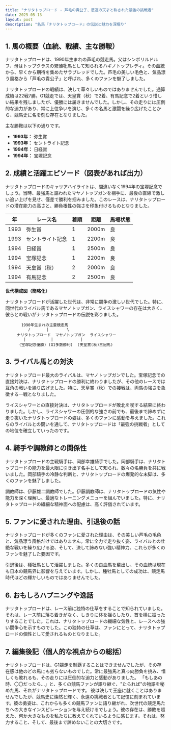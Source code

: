 ```yaml
---
title: "ナリタトップロード - 芦毛の貴公子、悲運の天才と称された最強の挑戦者"
date: 2025-05-13
layout: post
description: "名馬『ナリタトップロード』の伝説と魅力を深堀り"
---
```


## 1. 馬の概要（血統、戦績、主な勝鞍）

ナリタトップロードは、1990年生まれの芦毛の競走馬。父はシンボリルドルフ、母はトップクラスの繁殖牝馬として知られるハギノトップレディ。その血統から、早くから期待を集めたサラブレッドでした。芦毛の美しい毛色と、気品漂う風格から「芦毛の貴公子」と呼ばれ、多くのファンを魅了しました。

ナリタトップロードの戦績は、決して華々しいものではありませんでした。通算成績は22戦7勝。G1競走では、天皇賞（秋）で2着、有馬記念で2着という惜しい結果を残しましたが、優勝には届きませんでした。しかし、その走りには圧倒的な迫力があり、常に上位争いを演じ、多くの名馬と激闘を繰り広げたことから、競馬史に名を刻む存在となりました。

主な勝鞍は以下の通りです。

* **1993年：**  弥生賞
* **1993年：**  セントライト記念
* **1994年：**  日経賞
* **1994年：**  宝塚記念


## 2. 成績と活躍エピソード（図表があれば出力）

ナリタトップロードのキャリアハイライトは、間違いなく1994年の宝塚記念でしょう。当時、最強馬と謳われたマヤノトップガンを相手に、最後の直線で激しい追い上げを見せ、僅差で勝利を掴みました。このレースは、ナリタトップロードの潜在能力の高さと、勝負根性の強さを印象付けるものとなりました。

| 年 | レース名        | 着順 | 距離 | 馬場状態 |
|---|-----------------|-----|-----|---------|
| 1993 | 弥生賞          | 1   | 2000m| 良      |
| 1993 | セントライト記念 | 1   | 2200m| 良      |
| 1994 | 日経賞          | 1   | 2500m| 良      |
| 1994 | 宝塚記念        | 1   | 2200m| 良      |
| 1994 | 天皇賞（秋）    | 2   | 2000m| 良      |
| 1994 | 有馬記念        | 2   | 2500m| 良      |


**世代構成図（簡略化）**

ナリタトップロードが活躍した世代は、非常に競争の激しい世代でした。特に、同世代のライバル馬であるマヤノトップガン、ライスシャワーの存在は大きく、彼らとの戦いがナリタトップロードの伝説を彩りました。

```
       1990年生まれの主要競走馬
          /       |        \
     ナリタトップロード  マヤノトップガン  ライスシャワー
        |           |            |
      (宝塚記念優勝) (G1多数勝利)  (天皇賞(秋)三冠馬)
```


## 3. ライバル馬との対決

ナリタトップロード最大のライバルは、マヤノトップガンでした。宝塚記念での直接対決は、ナリタトップロードの勝利に終わりましたが、その他のレースでは互角の戦いを繰り広げました。特に、天皇賞（秋）での接戦は、両馬の強さを象徴する一戦となりました。

ライスシャワーとの直接対決は、ナリタトップロードが敗北を喫する結果に終わりました。しかし、ライスシャワーの圧倒的な強さの前でも、最後まで諦めずに走り抜いたナリタトップロードの姿は、多くのファンに感動を与えました。これらのライバルとの闘いを通して、ナリタトップロードは「最強の挑戦者」としての地位を確立していったのです。


## 4. 騎手や調教師との関係性

ナリタトップロードの主戦騎手は、岡部幸雄騎手でした。岡部騎手は、ナリタトップロードの能力を最大限に引き出す名手として知られ、数々の名勝負を共に戦いました。岡部騎手の冷静な判断と、ナリタトップロードの爆発的な末脚は、多くのファンを魅了しました。

調教師は、伊藤雄二調教師でした。伊藤調教師は、ナリタトップロードの気性や能力を深く理解し、最適なトレーニングメニューを組んでいました。特に、ナリタトップロードの繊細な精神面への配慮は、高く評価されています。


## 5. ファンに愛された理由、引退後の話

ナリタトップロードが多くのファンに愛された理由は、その美しい芦毛の毛色と、気品漂う風格だけではありません。常に全力で走り抜く姿、ライバルとの壮絶な戦いを繰り広げる姿、そして、決して諦めない強い精神力、これらが多くのファンを魅了した要因です。

引退後は、種牡馬として活躍しました。多くの良血馬を輩出し、その血統は現在も日本の競馬界に影響を与えています。しかし、種牡馬としての成功は、競走馬時代ほどの輝かしいものではありませんでした。


## 6. おもしろハプニングや逸話

ナリタトップロードは、レース前に独特の仕草をすることで知られていました。それは、レース前に落ち着きがなく、しきりに体を揺らしたり、首を横に振ったりすることでした。これは、ナリタトップロードの繊細な気性と、レースへの強い闘争心を示すものでした。この独特の仕草は、ファンにとって、ナリタトップロードの個性として愛されるものとなりました。


## 7. 編集後記（個人的な視点からの総括）

ナリタトップロードは、G1競走を制覇することはできませんでしたが、その存在感は他のどの馬にも劣らないものでした。常に最強馬と真っ向勝負を挑み、惜しくも敗れるも、その走りには圧倒的な迫力と感動がありました。  「もしあの時、〇〇だったら…」と、多くの競馬ファンが語り継ぐ、"たられば"の物語を秘めた馬、それがナリタトップロードです。  彼は決して王座に就くことはありませんでしたが、競馬史に燦然と輝く、永遠の挑戦者として記憶に刻まれています。彼の勇姿は、これからも多くの競馬ファンに語り継がれ、次世代の競走馬たちへの大きなインスピレーションを与え続けるでしょう。彼の存在は、勝敗を超えた、何か大きなものを私たちに教えてくれているように感じます。それは、努力すること、そして、最後まで諦めないことの大切さです。
